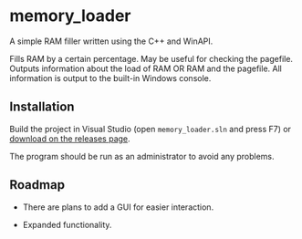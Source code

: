 # memory_loader

A simple RAM filler written using the C++ and WinAPI.

Fills RAM by a certain percentage. May be useful for checking the pagefile. Outputs information about the load of RAM OR RAM and the pagefile. All information is output to the built-in Windows console.

## Installation

Build the project in Visual Studio (open `memory_loader.sln` and press F7) or [download on the releases page](https://github.com/0xMINER/memory-loader/releases/tag/beta).

The program should be run as an administrator to avoid any problems.

## Roadmap

* There are plans to add a GUI for easier interaction.

* Expanded functionality.
